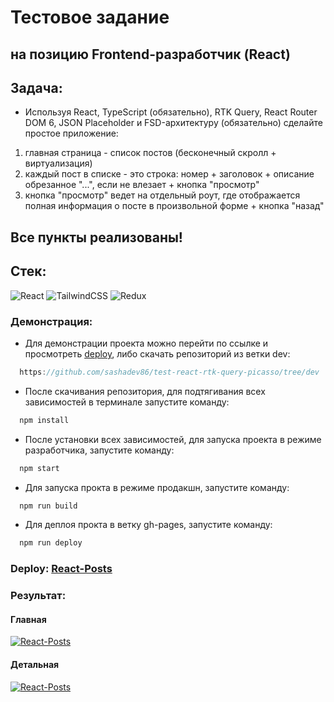 # Тестовое задание
## на позицию Frontend-разработчик (React)

## Задача:
* Используя React, TypeScript (обязательно), RTK Query, React Router DOM 6, JSON Placeholder и FSD-архитектуру (обязательно) сделайте простое приложение:
1. главная страница - список постов (бесконечный скролл + виртуализация)
2. каждый пост в списке - это строка: номер + заголовок + описание обрезанное "...", если не влезает + кнопка "просмотр"
3. кнопка "просмотр" ведет на отдельный роут, где отображается полная информация о посте в произвольной форме + кнопка "назад"

## Все пункты реализованы!

## Стек: 
![React](https://img.shields.io/badge/react-%2320232a.svg?style=for-the-badge&logo=react&logoColor=%2361DAFB) ![TailwindCSS](https://img.shields.io/badge/tailwindcss-%2338B2AC.svg?style=for-the-badge&logo=tailwind-css&logoColor=white) ![Redux](https://img.shields.io/badge/redux-%23593d88.svg?style=for-the-badge&logo=redux&logoColor=white)
### Демонстрация:

* Для демонстрации проекта можно перейти по ссылке и просмотреть [deploy](https://sashadev86.github.io/test-react-rtk-query-picasso/ "React-Posts"), либо скачать репозиторий из ветки dev:
```javascript
  https://github.com/sashadev86/test-react-rtk-query-picasso/tree/dev
```
* После скачивания репозитория, для подтягивания всех зависимостей в терминале запустите команду:
```javascript
  npm install
```
* После установки всех зависимостей, для запуска проекта в режиме разработчика, запустите команду:
```javascript
  npm start
```
* Для запуска прокта в режиме продакшн, запустите команду:
```javascript
  npm run build
```
* Для деплоя прокта в ветку gh-pages, запустите команду:
```javascript
  npm run deploy
```

### Deploy: [React-Posts](https://sashadev86.github.io/test-react-rtk-query-picasso/ "React-Posts")

### Результат:
#### Главная
[![React-Posts](https://github.com/sashadev86/my-img/blob/main/posts-picasso.png?raw=true)](https://sashadev86.github.io/test-react-rtk-query-picasso/)
#### Детальная
[![React-Posts](https://github.com/sashadev86/my-img/blob/main/post-detail-picasso.png?raw=true)](https://sashadev86.github.io/test-react-rtk-query-picasso/)
